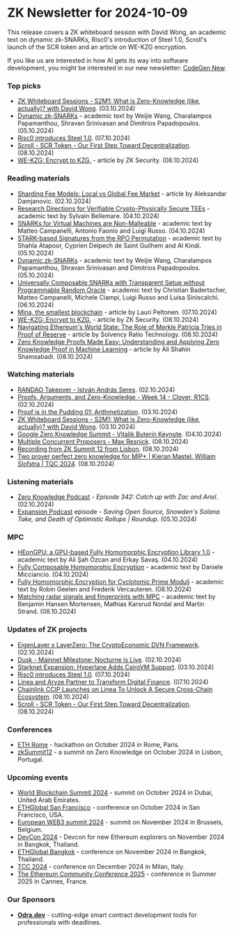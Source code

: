 # ZK Newsletter for 2024-10-09
This release covers a ZK whiteboard session with David Wong, an academic text on dynamic zk-SNARKs, Risc0's introduction of Steel 1.0, Scroll's launch of the SCR token and an article on WE-KZG encryption.

If you like us are interested in how AI gets its way into software development, you might be interested in our new newsletter: [CodeGen New](https://codegen.substack.com/p/codegen-news-for-2024-10-07). 

### Top picks
* [ZK Whiteboard Sessions - S2M1: What is Zero-Knowledge (like, actually)? with David Wong](https://www.youtube.com/watch?v=ksTTyt0GTvQ). (03.10.2024)
* [Dynamic zk-SNARKs](https://eprint.iacr.org/2024/1566.pdf) - academic text by Weijie Wang, Charalampos Papamanthou, Shravan Srinivasan and Dimitrios Papadopoulos. (05.10.2024)
* [Risc0 introduces Steel 1.0](https://risczero.com/blog/introducing-steel-1.0). (07.10.2024)
* [Scroll - SCR Token - Our First Step Toward Decentralization](https://scroll.io/blog/scr-token). (08.10.2024)
* [WE-KZG: Encrypt to KZG.](https://www.zksecurity.xyz/blog/posts/kzg-we/) - article by ZK Security. (08.10.2024)

### Reading materials 
* [Sharding Fee Models: Local vs Global Fee Market](https://nil.foundation/blog/post/sharding_fee_models) - article by Aleksandar Damjanovic. (02.10.2024)
* [Research Directions for Verifiable Crypto-Physically Secure TEEs](https://arxiv.org/pdf/2410.03183) - academic text by Sylvain Bellemare. (04.10.2024)
* [SNARKs for Virtual Machines are Non-Malleable](https://eprint.iacr.org/2024/1551.pdf) - academic text by Matteo Campanelli, Antonio Faonio and Luigi Russo. (04.10.2024)
* [STARK-based Signatures from the RPO Permutation](https://eprint.iacr.org/2024/1553.pdf) - academic text by Shahla Atapoor, Cyprien Delpech de Saint Guilhem and Al Kindi. (05.10.2024)
* [Dynamic zk-SNARKs](https://eprint.iacr.org/2024/1566.pdf) - academic text by Weijie Wang, Charalampos Papamanthou, Shravan Srinivasan and Dimitrios Papadopoulos. (05.10.2024)
* [Universally Composable SNARKs with Transparent Setup without Programmable Random Oracle](https://eprint.iacr.org/2024/1549.pdf) - academic text by Christian Badertscher, Matteo Campanelli, Michele Ciampi, Luigi Russo and Luisa Siniscalchi. (06.10.2024)
* [Mina, the smallest blockchain](https://medium.com/@laurippeltonen/mina-the-smallest-blockchain-b4096f10c896) - article by Lauri Peltonen. (07.10.2024)
* [WE-KZG: Encrypt to KZG.](https://www.zksecurity.xyz/blog/posts/kzg-we/) - article by ZK Security. (08.10.2024)
* [Navigating Ethereum's World State: The Role of Merkle Patricia Tries in Proof of Reserve](https://hackernoon.com/navigating-ethereums-world-state-the-role-of-merkle-patricia-tries-in-proof-of-reserve) - article by  Solvency Ratio Technology. (08.10.2024)
* [Zero Knowledge Proofs Made Easy: Understanding and Applying Zero Knowledge Proof in Machine Learning](https://medium.com/@ashahin.ee/zero-knowledge-proofs-made-easy-understanding-and-applying-zero-knowledge-proof-in-machine-ccc3a41853c2) - article by Ali Shahin Shamsabadi. (08.10.2024)

### Watching materials
* [RANDAO Takeover - István András Seres](https://www.youtube.com/watch?v=pw5K_Olzsxs). (02.10.2024)
* [Proofs, Arguments, and Zero-Knowledge - Week 14 - Clover, R1CS](https://www.youtube.com/watch?v=IPzX-jgvRTM). (02.10.2024)
* [Proof is in the Pudding 01: Arithmetization](https://www.youtube.com/watch?v=QjNVYgEorec). (03.10.2024)
* [ZK Whiteboard Sessions - S2M1: What is Zero-Knowledge (like, actually)? with David Wong](https://www.youtube.com/watch?v=ksTTyt0GTvQ). (03.10.2024)
* [Google Zero Knowledge Summit - Vitalik Buterin Keynote](https://www.youtube.com/watch?v=TAg0EXhE6pU). (04.10.2024)
* [Multiple Concurrent Proposers - Max Resnick](https://www.youtube.com/watch?v=NNWfYRUMtf4). (08.10.2024)
* [Recording from ZK Summit 12 from Lisbon](https://www.youtube.com/watch?v=lVvct93zJz0). (08.10.2024)
* [Two prover perfect zero knowledge for MIP* | Kieran Mastel, William Slofstra | TQC 2024](https://www.youtube.com/watch?v=FkjORGHi2u8). (08.10.2024)

### Listening materials
* [Zero Knowledge Podcast](https://zeroknowledge.fm/342-2/) - *Episode 342: Catch up with Zac and Ariel*. (02.10.2024)
* [Expansion Podcast](https://www.youtube.com/watch?v=WFogy3DYcp0) episode - *Saving Open Source, Snowden's Solana Take, and Death of Optimistic Rollups | Roundup*. (05.10.2024)

### MPC
* [HEonGPU: a GPU-based Fully Homomorphic Encryption Library 1.0](https://eprint.iacr.org/2024/1543.pdf) - academic text by Ali Şah Özcan and Erkay Savaş. (04.10.2024)
* [Fully Composable Homomorphic Encryption](https://eprint.iacr.org/2024/1545.pdf) - academic text by Daniele Micciancio. (04.10.2024)
* [Fully Homomorphic Encryption for Cyclotomic Prime Moduli](https://eprint.iacr.org/2024/1587.pdf) - academic text by Robin Geelen and Frederik Vercauteren. (08.10.2024)
* [Matching radar signals and fingerprints with MPC](https://eprint.iacr.org/2024/1590.pdf) - academic text by Benjamin Hansen Mortensen, Mathias Karsrud Nordal and Martin Strand. (08.10.2024)

### Updates of ZK projects
* [EigenLayer x LayerZero: The CryptoEconomic DVN Framework](https://www.blog.eigenlayer.xyz/dvn/). (02.10.2024)
* [Dusk - Mainnet Milestone: Nocturne is Live](https://dusk.network/news/mainnet-milestone-nocturne-is-live/). (02.10.2024)
* [Starknet Expansion: Hyperlane Adds CairoVM Support](https://medium.com/hyperlane/starknet-expansion-hyperlane-adds-cairovm-support-29a4cfd69114). (03.10.2024)
* [Risc0 introduces Steel 1.0](https://risczero.com/blog/introducing-steel-1.0). (07.10.2024)
* [Linea and Aryze Partner to Transform Digital Finance](https://linea.mirror.xyz/E_Z1rryhlGhMcCZaeeFtA_6xtK9Q8TLikyrg1bxHcYI). (07.10.2024)
* [Chainlink CCIP Launches on Linea To Unlock A Secure Cross-Chain Ecosystem](https://linea.mirror.xyz/IhVOv6yESeYaSiFNiPrqPlncIaNAplW2hwtxxDB73Mg). (08.10.2024)
* [Scroll - SCR Token - Our First Step Toward Decentralization](https://scroll.io/blog/scr-token). (08.10.2024)
 
### Conferences
* [ETH Rome](https://form.jotform.com/241011812625343) - hackathon on October 2024 in Rome, Paris.
* [zkSummit12](https://www.zksummit.com/) - a summit on Zero Knowledge on October 2024 in Lisbon, Portugal.

### Upcoming events
* [World Blockchain Summit 2024](https://worldblockchainsummit.com/dxb-oct-24/) - summit on October 2024 in Dubai, United Arab Emirates.
* [ETHGlobal San Francisco](https://ethglobal.com/events/sanfrancisco2024) - conference on October 2024 in San Francisco, USA.
* [European WEB3 summit 2024](https://www.web3eurosummit.eu/) - summit on November 2024 in Brussels, Belgium.
* [DevCon 2024](https://devcon.org/) - Devcon for new Ethereum explorers on November 2024 in Bangkok, Thailand.
* [ETHGlobal Bangkok](https://ethglobal.com/events/bangkok) - conference on November 2024 in Bangkok, Thailand. 
* [TCC 2024](https://tcc.iacr.org/2024/) - conference on December 2024 in Milan, Italy.
* [The Ethereum Community Conference 2025](https://ethcc.io/) - conference in Summer 2025 in Cannes, France.

### Our Sponsors
* **[Odra.dev](https://odra.dev)** - cutting-edge smart contract development tools for professionals with deadlines.
